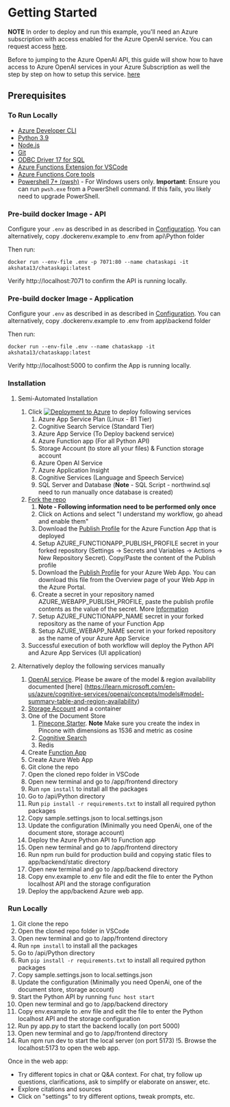 # Getting Started

**NOTE** In order to deploy and run this example, you'll need an Azure subscription with access enabled for the Azure OpenAI service. You can request access [here](https://aka.ms/oaiapply).

Before to jumping to the Azure OpenAI API, this guide will show how to have access to Azure OpenAI services in your Azure Subscription as well the step by step on how to setup this service. [here](https://github.com/hcmarque/AzureOpenAI)

## Prerequisites

### To Run Locally

* [Azure Developer CLI](https://aka.ms/azure-dev/install)
* [Python 3.9](https://www.python.org/downloads/)
* [Node.js](https://nodejs.org/en/download/)
* [Git](https://git-scm.com/downloads)
* [ODBC Driver 17 for SQL](https://learn.microsoft.com/en-us/sql/connect/odbc/download-odbc-driver-for-sql-server?view=sql-server-ver16)
* [Azure Functions Extension for VSCode](https://marketplace.visualstudio.com/items?itemName=ms-azuretools.vscode-azurefunctions)
* [Azure Functions Core tools](https://learn.microsoft.com/en-us/azure/azure-functions/functions-run-local#install-the-azure-functions-core-tools)
* [Powershell 7+ (pwsh)](https://github.com/powershell/powershell) - For Windows users only. **Important**: Ensure you can run `pwsh.exe` from a PowerShell command. If this fails, you likely need to upgrade PowerShell.

### Pre-build docker Image - API

Configure your `.env` as described in as described in [Configuration](Configuration.md).  You can alternatively, copy .dockerenv.example to .env from api\Python folder

Then run:

```console
docker run --env-file .env -p 7071:80 --name chataskapi -it akshata13/chataskapi:latest
```

Verify http://localhost:7071 to confirm the API is running locally.

### Pre-build docker Image - Application

Configure your `.env` as described in as described in [Configuration](Configuration.md).  You can alternatively, copy .dockerenv.example to .env from app\backend folder

Then run:

```console
docker run --env-file .env --name chataskapp -it akshata13/chataskapp:latest
```

Verify http://localhost:5000 to confirm the App is running locally.

### Installation


1. Semi-Automated Installation
   1. Click [![Deployment to Azure](https://aka.ms/deploytoazurebutton)](https://portal.azure.com/#create/Microsoft.Template/uri/https%3A%2F%2Fraw.githubusercontent.com%2Fakshata29%2Fchatpdf%2Fmain%2FDeployment%2Fazuredeploy.json) to deploy following services
      1. Azure App Service Plan (Linux - B1 Tier)
      2. Cognitive Search Service (Standard Tier)
      3. Azure App Service (To Deploy backend service)
      4. Azure Function app (For all Python API)
      5. Storage Account (to store all your files) & Function storage account
      6. Azure Open AI Service
      7. Azure Application Insight
      8. Cognitive Services (Language and Speech Service)
      9. SQL Server and Database (**Note** - SQL Script - northwind.sql need to run manually once database is created)
   2. [Fork the repo](https://github.com/akshata29/chatpdf/fork)
      1. **Note - Following information need to be performed only once**
      2. Click on Actions and select "I understand my workflow, go ahead and enable them"
      3. Download the [Publish Profile](https://github.com/Azure/functions-action#using-publish-profile-as-deployment-credential-recommended) for the Azure Function App that is deployed
      4. Setup AZURE_FUNCTIONAPP_PUBLISH_PROFILE secret in your forked repository (Settings -> Secrets and Variables -> Actions -> New Repository Secret).  Copy/Paste the content of the Publish profile
      5. Download the [Publish Profile](https://docs.microsoft.com/en-us/azure/app-service/deploy-github-actions?tabs=applevel#generate-deployment-credentials) for your Azure Web App. You can download this file from the Overview page of your Web App in the Azure Portal.
      6. Create a secret in your repository named AZURE_WEBAPP_PUBLISH_PROFILE, paste the publish profile contents as the value of the secret.  More [Information](https://docs.microsoft.com/azure/app-service/deploy-github-actions#configure-the-github-secret)
      7. Setup AZURE_FUNCTIONAPP_NAME secret in your forked repository as the name of your Function App
      8. Setup AZURE_WEBAPP_NAME secret in your forked repository as the name of your Azure App Service
   3. Successful execution of both workflow will deploy the Python API and Azure App Services (UI application)

2. Alternatively deploy the following services manually
   1. [OpenAI service](https://learn.microsoft.com/en-us/azure/cognitive-services/openai/how-to/create-resource?pivots=web-portal).   Please be aware of the model & region availability documented [here]
(https://learn.microsoft.com/en-us/azure/cognitive-services/openai/concepts/models#model-summary-table-and-region-availability)
   1. [Storage Account](https://learn.microsoft.com/en-us/azure/storage/common/storage-account-create?tabs=azure-portal) and a container
   2. One of the Document Store
      1. [Pinecone Starter](https://www.pinecone.io/pricing/).  **Note** Make sure you create the index in Pincone with dimensions as 1536 and metric as cosine
      2. [Cognitive Search](https://learn.microsoft.com/en-us/azure/search/search-create-service-portal)
      3. Redis
   3. Create [Function App](https://learn.microsoft.com/en-us/azure/azure-functions/functions-create-function-app-portal)
   4. Create Azure Web App
   5. Git clone the repo
   6. Open the cloned repo folder in VSCode
   7. Open new terminal and go to /app/frontend directory
   8. Run `npm install` to install all the packages
   9.  Go to /api/Python directory
   10. Run `pip install -r requirements.txt` to install all required python packages
   11. Copy sample.settings.json to local.settings.json
   12. Update the configuration (Minimally you need OpenAi, one of the document store, storage account)
   13. Deploy the Azure Python API to Function app
   14. Open new terminal and go to /app/frontend directory
   15. Run npm run build for production build and copying static files to app/backend/static directory
   16. Open new terminal and go to /app/backend directory
   17. Copy env.example to .env file and edit the file to enter the Python localhost API and the storage configuration
   18. Deploy the app/backend Azure web app.

### Run Locally

1. Git clone the repo
2. Open the cloned repo folder in VSCode
3. Open new terminal and go to /app/frontend directory
4. Run `npm install` to install all the packages
5. Go to /api/Python directory
6. Run `pip install -r requirements.txt` to install all required python packages
7. Copy sample.settings.json to local.settings.json
8. Update the configuration (Minimally you need OpenAi, one of the document store, storage account)
9. Start the Python API by running `func host start`
10. Open new terminal and go to /app/backend directory
11. Copy env.example to .env file and edit the file to enter the Python localhost API and the storage configuration
12. Run py app.py to start the backend locally (on port 5000)
13. Open new terminal and go to /app/frontend directory
14. Run npm run dev to start the local server (on port 5173)
!5. Browse the localhost:5173 to open the web app.

Once in the web app:

* Try different topics in chat or Q&A context. For chat, try follow up questions, clarifications, ask to simplify or elaborate on answer, etc.
* Explore citations and sources
* Click on "settings" to try different options, tweak prompts, etc.
  
